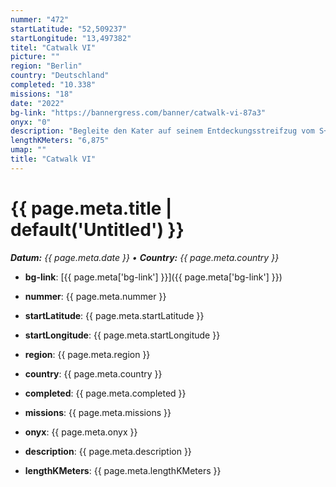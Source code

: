 ```yaml
---
nummer: "472"
startLatitude: "52,509237"
startLongitude: "13,497382"
titel: "Catwalk VI"
picture: ""
region: "Berlin"
country: "Deutschland"
completed: "10.338"
missions: "18"
date: "2022"
bg-link: "https://bannergress.com/banner/catwalk-vi-87a3"
onyx: "0"
description: "Begleite den Kater auf seinem Entdeckungsstreifzug vom S+U Lichtenberg nach Friedrichsfelde und dort im Bogen durch den Weitlingkiez zurück zu seinem Ausgangspunkt."
lengthKMeters: "6,875"
umap: ""
title: "Catwalk VI"
---
```

# {{ page.meta.title | default('Untitled') }}

_**Datum:** {{ page.meta.date }} • **Country:** {{ page.meta.country }}_

- **bg-link**: [{{ page.meta['bg-link'] }}]({{ page.meta['bg-link'] }})

- **nummer**: {{ page.meta.nummer }}
- **startLatitude**: {{ page.meta.startLatitude }}
- **startLongitude**: {{ page.meta.startLongitude }}
- **region**: {{ page.meta.region }}
- **country**: {{ page.meta.country }}
- **completed**: {{ page.meta.completed }}
- **missions**: {{ page.meta.missions }}
- **onyx**: {{ page.meta.onyx }}
- **description**: {{ page.meta.description }}
- **lengthKMeters**: {{ page.meta.lengthKMeters }}
